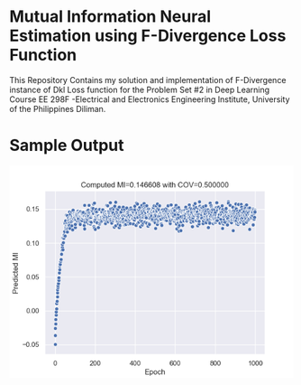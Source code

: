 # Mutual Information Neural Estimation using F-Divergence Loss Function
This Repository Contains my solution and implementation of F-Divergence instance of Dkl Loss function for the Problem Set #2 in Deep Learning Course EE 298F -Electrical and Electronics Engineering Institute, University of the Philippines Diliman.

# Sample Output
![alt text](https://github.com/paul028/FD-MINE/blob/master/mine_fd%20output/cov%3D0.5.png)
